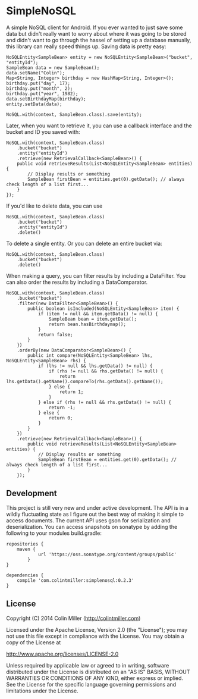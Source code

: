 SimpleNoSQL
===========

A simple NoSQL client for Android. If you ever wanted to just save some data but didn't really want to worry about
where it was going to be stored and didn't want to go through the hassel of setting up a database manually, this
library can really speed things up. Saving data is pretty easy:

    NoSQLEntity<SampleBean> entity = new NoSQLEntity<SampleBean>("bucket", "entityId");
	SampleBean data = new SampleBean();
	data.setName("Colin");
	Map<String, Integer> birthday = new HashMap<String, Integer>();
	birthday.put("day", 17);
	birthday.put("month", 2);
	birthday.put("year", 1982);
	data.setBirthdayMap(birthday);
	entity.setData(data);

    NoSQL.with(context, SampleBean.class).save(entity);

Later, when you want to retrieve it, you can use a callback interface and the bucket and ID you saved with:

    NoSQL.with(context, SampleBean.class)
        .bucket("bucket")
        .entity("entityId")
        .retrieve(new RetrievalCallback<SampleBean>() {
		public void retrieveResults(List<NoSQLEntity<SampleBean> entities) {
			// Display results or something	
			SampleBean firstBean = entities.get(0).getData(); // always check length of a list first...
		}	
	});

If you'd like to delete data, you can use

    NoSQL.with(context, SampleBean.class)
        .bucket("bucket")
        .entity("entityId")
        .delete()

To delete a single entity. Or you can delete an entire bucket via:

    NoSQL.with(context, SampleBean.class)
        .bucket("bucket")
        .delete()

When making a query, you can filter results by including a DataFilter. You can also order the results by including a
DataComparator.

    NoSQL.with(context, SampleBean.class)
        .bucket("bucket")
        .filter(new DataFilter<SampleBean>() {
            public boolean isIncluded(NoSQLEntity<SampleBean> item) {
                if (item != null && item.getData() != null) {
                    SampleBean bean = item.getData();
                    return bean.hasBirthdaymap();
                }
                return false;
            }
        })
        .orderBy(new DataComparator<SampleBean>() {
            public int compare(NoSQLEntity<SampleBean> lhs, NoSQLEntity<SampleBean> rhs) {
                if (lhs != null && lhs.getData() != null) {
                    if (rhs != null && rhs.getData() != null) {
                        return lhs.getData().getName().compareTo(rhs.getData().getName());
                    } else {
                        return 1;
                    }
                } else if (rhs != null && rhs.getData() != null) {
                    return -1;
                } else {
                    return 0;
                }
            }
        })
        .retrieve(new RetrievalCallback<SampleBean>() {
            public void retrieveResults(List<NoSQLEntity<SampleBean> entities) {
                // Display results or something
                SampleBean firstBean = entities.get(0).getData(); // always check length of a list first...
            }
        });

Development
-----------
This project is still very new and under active development. The API is in a wildly fluctuating state as I figure out
the best way of making it simple to access documents. The current API uses gson for serialization and deserialization.
You can access snapshots on sonatype by adding the following to your modules build.gradle:

    repositories {
	    maven {
		        url 'https://oss.sonatype.org/content/groups/public'
		    }
	}

    dependencies {
	    compile 'com.colintmiller:simplenosql:0.2.3'
	}

License
-------

Copyright (C) 2014 Colin Miller (http://colintmiller.com)

Licensed under the Apache License, Version 2.0 (the "License");
you may not use this file except in compliance with the License.
You may obtain a copy of the License at

  http://www.apache.org/licenses/LICENSE-2.0

Unless required by applicable law or agreed to in writing, software
distributed under the License is distributed on an "AS IS" BASIS,
WITHOUT WARRANTIES OR CONDITIONS OF ANY KIND, either express or implied.
See the License for the specific language governing permissions and
limitations under the License.
